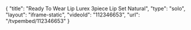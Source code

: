 {
    "title": "Ready To Wear Lip Lurex 3piece Lip Set  Natural",
    "type": "solo",
    "layout": "iframe-static",
    "videoId": "112346653",
    "url": "\/tvpembed\/112346653"
}